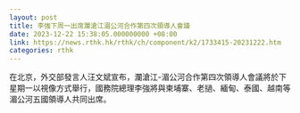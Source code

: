 ```yaml
---
layout: post
title: 李強下周一出席瀾滄江湄公河合作第四次領導人會議
date: 2023-12-22 15:38:05.000000000 +08:00
link: https://news.rthk.hk/rthk/ch/component/k2/1733415-20231222.htm
categories: rthk
---
```


在北京，外交部發言人汪文斌宣布，瀾滄江-湄公河合作第四次領導人會議將於下星期一以視像方式舉行，國務院總理李強將與柬埔寨、老撾、緬甸、泰國、越南等湄公河五國領導人共同出席。
